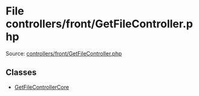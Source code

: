 File controllers/front/GetFileController.php
=========

Source: [controllers/front/GetFileController.php](https://github.com/PrestaShop/PrestaShop/blob/1.5.6.1/controllers/front/GetFileController.php)


Classes
-------

* [GetFileControllerCore](class.GetFileControllerCore.md)


